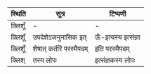 | स्थिति | सूत्र | टिप्पणी |
| ----- | ------- | ------ |
| क्लिशूँ | - | - |
| क्लिशूँ | उपदेशेऽजनुनासिक इत् | ऊँ-इत्यस्य इत्संज्ञा |
| क्लिशूँ | शेषात् कर्तरि परस्मैपदम् | इति परस्मैपदम् |
| क्लिश् | तस्य लोपः | इत्संज्ञकस्य लोपः |

